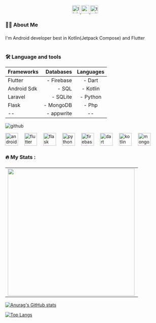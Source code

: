 

###

<div align="center">
  <a href="https://www.linkedin.com/in/emmanuel-bett-418995241?utm_source=share&utm_campaign=share_via&utm_content=profile&utm_medium=android_app">
    <img src="https://img.shields.io/static/v1?message=LinkedIn&logo=linkedin&label=&color=0077B5&logoColor=white&labelColor=&style=for-the-badge" height="25" alt="linkedin logo" />
  </a>
  <a href="https://instagram.com/emmanuel_bett3?igshid=YzAwZjE1ZTI0Zg==">
    <img src="https://img.shields.io/static/v1?message=Instagram&logo=instagram&label=&color=FF0000&logoColor=white&labelColor=&style=for-the-badge" height="25" alt="youtube logo" />
  </a>
  <a href="https://twitter.com/emmanuel_dev2">
    <img src="https://img.shields.io/static/v1?message=Twitter&logo=twitter&label=&color=1DA1F2&logoColor=white&labelColor=&style=for-the-badge" height="25" alt="twitter logo" />
  </a>
  
</div>


###
###

<h3 align="left">👩‍💻  About Me</h3>

###

<p align="left">I'm Android developer best in Kotlin(Jetpack Compose) and Flutter <br><br>


<h3 align="left">🛠 Language and tools</h3>

Frameworks |Databases| Languages
| :--- | ---: | :---:
Flutter| - Firebase| - Dart
Android Sdk| - SQL| - Kotlin
Laravel| - SQLite| - Python
Flask| - MongoDB| - Php
   -- | - appwrite | --






![github](https://img.shields.io/github/followers/piexie3?style=plastic)

<div align="left">
  <img src="https://cdn.jsdelivr.net/gh/devicons/devicon/icons/android/android-original.svg" height="40" alt="android logo"  />
  <img width="12" />
  <img src="https://cdn.jsdelivr.net/gh/devicons/devicon/icons/flutter/flutter-original.svg" height="40" alt="flutter logo"  />
  <img width="12" />
  
   <img class="devicon-flask-original" src="https://cdn.jsdelivr.net/gh/devicons/devicon/icons/flask/flask-original.svg" height="40" alt="flask logo"  />
  

  <img width="12" />
  <img src="https://cdn.jsdelivr.net/gh/devicons/devicon/icons/python/python-original.svg" height="40" alt="python logo"  />
  <img width="12" />
  <img src="https://cdn.jsdelivr.net/gh/devicons/devicon/icons/firebase/firebase-plain-wordmark.svg" height="40" alt="firebase logo"  />
 
  <img width="12" />
  <img src="https://cdn.jsdelivr.net/gh/devicons/devicon/icons/dart/dart-original.svg" height="40" alt="dart logo"  />
  <img width="12" />
  <img src="https://cdn.jsdelivr.net/gh/devicons/devicon/icons/kotlin/kotlin-original.svg" height="40" alt="kotlin logo"  />
  <img width="12" />
  <img src="https://cdn.jsdelivr.net/gh/devicons/devicon/icons/mongodb/mongodb-original.svg" height="40" alt="mongodb logo"  />
</div>

###

<h3 align="left">🔥   My Stats :</h3>

###
  <table>
  
  <tr>
    <td>
       <img width="400px" align="left" src="https://github-readme-streak-stats.herokuapp.com/?user=piexie3&theme=vision-friendly-dark&count_private=true"  />
     </td> 
   </tr>
   
  
</table>


[![Anurag's GitHub stats](https://github-readme-stats.vercel.app/api?username=piexie3&theme=onedark&count_private=true)](https://github.com/piexie3/github-readme-stats)

[![Top Langs](https://github-readme-stats.vercel.app/api/top-langs/?username=piexie3&layout=compact)](https://github.com/piexie3/github-readme-stats)
